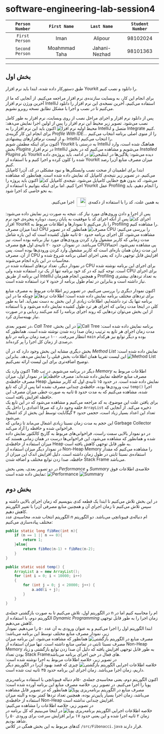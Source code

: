 # software-engineering-lab-session4

| `Person Number` | `First Name`  |  `Last Name`  | `Student Number` |
  |:-------------:|:-------------:|:----------------:|:----------------:|
| `First Person` |     Iman      |    Alipour    |     98102024     |
| `Second Person` | Moahmmad Taha | Jahani-Nezhad |     98101363     |
---
## بخش اول
طبق دستورکار داده شده، ابتدا باید نرم افزار Yourkit را دانلود و نصب کنیم.

برای انجام این کار، به وبسایت سازنده‌ی نرم افزار مراجعه می‌کنیم. از آنجایی که ما از آخرین ورژن نرم افزار IntelliJ استفاده می‌کنیم، آخرین نسخه‌ی این نرم افزار را دانلود می‌کنیم تا در نصب و اجرا با مشکل تطابق نسخه روبرو نشویم.

پس از دانلود نرم افزار و اجرای مراحل نصب از روی وبسایت، نرم افزار به طور کامل نصب می‌شود. تصویر زیر محیط این نرم افزار را پس از اولین اجرا نمایش می‌دهد:
![محیط اولیه نرم افزا](./images/01%20-%20Install%20Yourkit.png)
اکنون باید این نرم افزار را به IntelliJ متصل و Integrate کنیم.
<br>
برای انجام این کار گزینه‌ی _Profile With IDE..._ را از منوی اصلی برنامه انتخاب می‌کنیم و از لیست نرم‌افزارهای پیشنهادی، IntelliJ را انتخاب می‌کنیم.
<br>
اکنون برای اینکه مطمئن شویم Yourkit به درستی با IntelliJ هماهنگ شده است، وارد بخش _Plugins_ در نرم افزار IntelliJ می‌شویم و مشاهده می‌کنیم که در بخش _Installed Plugins_ نام Yourkit دیده می‌شود:
![پلاگین‌ها در اینتلیجی](./images/02%20-%20Integrate%20With%20IntelliJ.png)
در ادامه، باید پروژه‌ی داده شده را کلون کرده و اجرا کنیم و با استفاده از Yourkit میزان مصرف منابع آن‌را رصد کنیم.
<br>
ابتدا برای اطمینان از صحت نصب وابستگی‌ها و نبود مشکلی در کد، آن‌را کامپایل می‌کنیم. در تصویر زیر نتیجه‌ی کامپایل کد نمایش داده شده است. همانطور که مشاهده می‌شود، کد بدون هیچ خطایی کامپایل می‌شود.
![نتیجه‌ی کامپایل کد](./images/03%20-%20Compile%20Project.png)
اکنون باید پروژه را اجرا کنیم. اما برای اینکه بتوانیم با استفاده از Yourkit عمل Profiling را انجام دهیم، باید به نحو خاصی کد اجرا شود.

<p style="align-items: center; display: flex;" dir="rtl">
به همین علت، کد را با استفاده از دکمه‌ی
<img src="./images/Run%20With%20Profiler.png"  width="30px" height="30px" style="margin-left: 8px; margin-right: 8px">
اجرا می‌کنیم. 
</p>

پس از اجرا و دادن وروی‌های مورد نیاز کد، نتیجه به صورت زیر نمایش داده می‌شود:
![اجرای کد](./images/06%20-%20Run%20Project.png)
پس از آنکه اجرای کد با موفقیت به پایان رسید، دوباره پنجره‌ی خود نرم افزار Yourkit را باز می‌کنیم تا نمودارها و اطلاعات مربوط به Profiling را مشاهده کنیم.
<br>
ابتدا میزان مصرف CPU را بررسی می‌کنیم:
![مصرف CPU](./images/07%20-%20Cpu%20Usage.png)
همانطور که در تصویر مشاهده می‌شود، کل اجرای برنامه حدود ۵۰ ثانیه طول کشیده است که این بازه شامل مدت زمانی که کاربر مشغول وارد کردن ورودی‌های مورد نیاز برنامه بوده است، نیز می‌باشد.
در نمودار، حدود ۲۰ ثانیه‌ی اول هیچ مصرف CPUیی مشاهده نمی‌شود. احتمالا این مدت زمان همان بازه‌ای است که کاربر مشغول وارد کردن ورودی‌ها بوده است. پس از آن، مصرف CPU افزایش قابل توجهی دارد که یعنی اجرای اصلی برنامه شروع شده و محاسبات در این بازه انجام می‌شوند.
<br>
در نمودار دیگر، تعداد تردهای استفاده شده در CPU برای اجرای این برنامه نوشته شده است. توجه کنید که در کد خود برنامه تنها از یک ترد استفاده شده ولی CPU برای اجرای این برنامه از طریق IntelliJ و همچنین انجام همزمان Profiling به تعداد تردهای بیشتری نیاز داشته است و بنابراین در تمام طول برنامه از حدود ۷ ترد استفاده شده است.

اکنون نمودار دیگری را بررسی می‌کنیم. در تصویر زیر اطلاعات مربوط به مصرف منابع برای تردهای مختلف برنامه نمایش داده شده است:
![اطلاعات تردها](./images/08%20-%20Threads.png)
چونکه ما در این برنامه تنها یک ترد داشته‌ایم، اطلاعات زیادی از این بخش به دست نمی‌آید. اما به طور کلی در اینجا مدت زمانی که اجرای هر ترد طول کشیده نمایش داده می‌شود و با استفاده از این بخش می‌توان تردهایی که روند اجرای برنامه را کند می‌کنند ردیابی و در صورت نیاز بهینه‌سازی کرد.

در تصویر بعدی، _Call Tree_ برنامه نمایش داده شده است:
![Call Tree](./images/09%20-%20Call%20tree.png)
در این بخش، مدت زمان اجرای هر تابع به ترتیب زمان صدا زده شدن نوشته شده است.
همانطور که انتظار می‌رفت، ۱۰۰ درصد زمان برنامه در تابع `main` بوده و دیگر توابع نیز هرکدام درصدی از زمان کل اجرا را پر کرده‌اند.

بخش دیگری مشابه این بخش وجود دارد که در آن _Method List_ نمایش داده شده است:
![Method List](./images/10%20-%20Method%20List.png)
این لیست تقریبا همان اطلاعات بخش قبلی را نمایش می‌دهد. بنابراین توضیح اضافه‌تری برای این لیست ارائه نمی‌کنیم.

اکنون وارد یک Tab دیگر در برنامه می‌شویم. در تب _Memory_ اطلاعات مربوط به مصرف منابع حافظه نمایش داده شده‌اند:
![مصرف حافظه](./images/11%20-%20Memory%20Usage.png)
در نمودار اول، میزان مصرف حافظه‌ی Heap نمایش داده شده است. در حدود ۱۵ ثانیه‌ی اول که کاربر مشغول ثبت ورودی‌ها بوده، حافظه‌ی چندانی مصرف نشده اما پس از آن که تابع `temp()` اجرا شده، مشاهده می‌کنیم که به مدت حدود ۵ ثانیه به صورت خطی میزان مصرف این حافظه افزایش یافته است.
<br>
برای یافتن علت این موضوع، به کد مراجعه می‌کنیم و مشاهده می‌شود که در این تابع یک حلقه وجود دارد که صرفا اعدادی را داخل یک `ArrayList` ذخیره می‌کند. از آنجایی که تعداد این اعداد بسیار زیاد است، حجمی حدود ۴ گیگابایت توسط این بخش از کد اشغال می‌شود.
<br>
این حجم به مدت زمان نسبتا زیادی اشغال می‌ماند تا زمانی که Garbage Collector فراخوانی شده و حافظه را آزاد می‌کند.
<br>
در دو نمودار بالایی سمت راست، فراخوانی‌های مربوط به گاربج کالکتور نمایش داده شده و همانطور که مشاهده می‌شود، این فراخوانی‌ها درست در همان زمانی هستند که میزان استفاده از حافظه‌ی Heap به طور قابل توجهی کاهش یافته است.
<br>
در نمودار دیگر میزان استفاده از Non-Heap Memory را مشاهده می‌کنیم که مقدار استفاده‌ی نسبتا ثابتی در طول زمان داشته است. دلیل افزایش اندک این میزان از حافظه، صدا زدن توابع مختلف و اضافه شدن Stack Frame می‌باشد.

در دو تصویر بعدی، یعنی بخش _Performance_ و _Summary_ خلاصه‌ی اطلاعات فوق نمایش داده شده است:
![Performance](./images/12%20-%20Performance.png)
![Summary](./images/13%20-%20Summary.png)

## بخش دوم
در این بخش تلاش می‌کنیم تا ابتدا یک قطعه کدی بنویسیم که زمان اجرای بالایی داشته و سپس تلاش می‌کنیم تا زمان اجرای آن و همچنین منابع مصرفی آن‌را با تغییر الگوریتم کاهش دهیم.
<br>
الگوریتم انتخاب شده، محاسبه‌ی عدد _n_ ام دنباله‌ی فیبوناتچی می‌باشد. دو الگوریتم مختلف پیاده‌سازی می‌کنیم:
```java
public static long fibRec(int n){
    if (n == 1 || n == 0){
        return 1;
    }else{
        return fibRec(n-1) + fibRec(n-2);
    }
}
```
```java
public static void temp() {
    ArrayList a = new ArrayList();
    for (int i = 0; i < 10000; i++)
    {
        for (int j = 0; j < 20000; j++) {
            a.add(i + j);
        }
    }
}
```
در الگوریتم اول، تلاش می‌کنیم تا به صورت بازگشتی جمله‌ی n ام را محاسبه کنیم اما در الگوریتم دوم، با استفاده از _Dynamic Programming_ زمان اجرا را به طور قابل توجهی کاهش می‌دهیم.
<br>
ابتدا الگوریتم اول را اجرا می‌کنیم و به عنوان ورودی به آن عدد ۵۰ را می‌دهیم. نمودار زیر، نمودار مصرف منابع مختلف توسط این برنامه می‌باشد:
![مصرف منابع در الگوریتم بازگشتی](./images/17%20-%20FibRec%20Performance.png)
همانطور که مشاهده می‌شود، این برنامه میزان مصرف نسبتا ثابتی در تمامی منابع داشته است. تنها میزان استفاده از Non-Heap Memory به طور قابل توجهی افزایش یافته که دلیل آن صدا زدن توابع بازگشتی و زیاد بودن تعداد Stack Frameهای فعال در حین اجرای برنامه می‌باشد.
<br>
در تصویر زیر، خلاصه اطلاعات مربوط به اجرا نوشته شده است:
![خلاصه اطلاعات اجرایی الگوریتم بازگشتی](./images/18%20-%20FibRec%20Summary.png)
چیزی که قصد بهبود آن‌را در الگوریتم دیگر داریم، زمان اجرا می‌باشد. زمان اجرای این برنامه حدود ۳۵ ثانیه ثبت شده است.

اکنون الگوریتم دوم، یعنی محاسبه‌ی جمله‌ی ۵۰ام دنباله فیبوناتچی با استفاده برنامه‌ریزی پویا را اجرا می‌کنیم. در تصویر زیر، خلاصه مصرف منابع این برنامه آورده شده است:
![مصرف منابع در الگوریتم برنامه‌ریزی پویا](./images/21%20-%20FibDp%20Performance.png)
همانطور که در تصویر قابل مشاهده می‌باشد، زمان اجرا بسیار پایین‌تر بوده، همچنین تعداد تردها کمتر بوده و البته میزان استفاده از حافظه‌ی Non-Heap افزایش چندانی نداشته است.
<br>
در تصویر زیر، خلاصه اطلاعات را مشاهده می‌کنیم:
![خلاصه اطلاعات اجرایی الگوریتم برنامه‌ریزی پویا](./images/22%20-%20FibDp%20Summary.png)
در اینجا می‌بینیم که کل برنامه در زمان ۲ ثانیه اجرا شده و این یعنی حدود ۱۷ برابر افزایش سرعت برای ورودی ۵۰ را شاهد بودیم.
<br>
کدهای مربوط به این بخش همگی در کلاس `/src/Fibonacci.java` قرار دارند.
